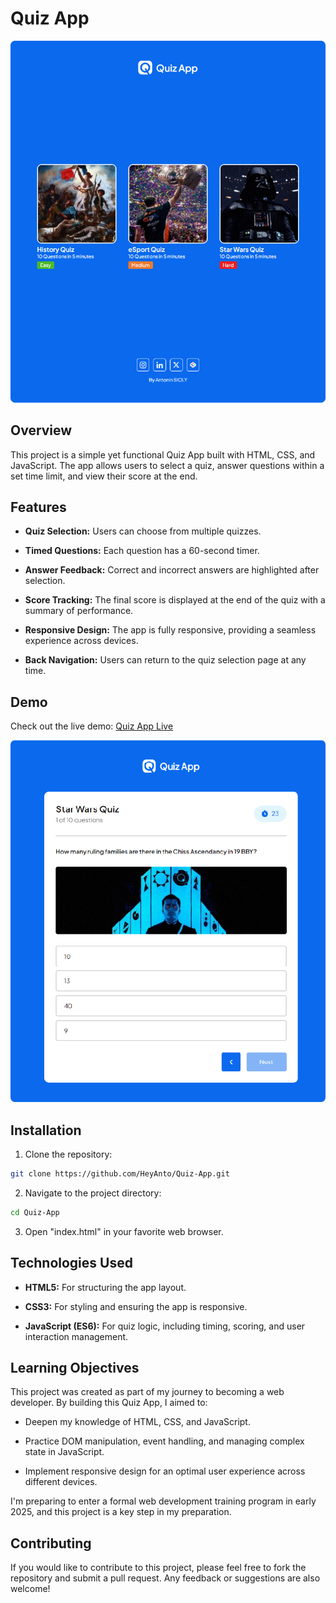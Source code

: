 # Quiz App
![Screenshot](Assets/readme-screenshot.png)

## Overview
This project is a simple yet functional Quiz App built with HTML, CSS, and JavaScript. The app allows users to select a quiz, answer questions within a set time limit, and view their score at the end.

## Features
* **Quiz Selection:** Users can choose from multiple quizzes.

* **Timed Questions:** Each question has a 60-second timer.

* **Answer Feedback:** Correct and incorrect answers are highlighted after selection.

* **Score Tracking:** The final score is displayed at the end of the quiz with a summary of performance.

* **Responsive Design:** The app is fully responsive, providing a seamless experience across devices.

* **Back Navigation:** Users can return to the quiz selection page at any time.

## Demo
Check out the live demo: [Quiz App Live](https://heyanto.github.io/Quiz-App/)

![Screenshot](Assets/readme-screenshot2.png)

## Installation
1. Clone the repository:
```bash
git clone https://github.com/HeyAnto/Quiz-App.git
```
2. Navigate to the project directory:
```bash
cd Quiz-App
```
3. Open "index.html" in your favorite web browser.

## Technologies Used
* **HTML5:** For structuring the app layout.

* **CSS3:** For styling and ensuring the app is responsive.

* **JavaScript (ES6):** For quiz logic, including timing, scoring, and user interaction management.

## Learning Objectives
This project was created as part of my journey to becoming a web developer. By building this Quiz App, I aimed to:

* Deepen my knowledge of HTML, CSS, and JavaScript.

* Practice DOM manipulation, event handling, and managing complex state in JavaScript.

* Implement responsive design for an optimal user experience across different devices.

I'm preparing to enter a formal web development training program in early 2025, and this project is a key step in my preparation.

## Contributing
If you would like to contribute to this project, please feel free to fork the repository and submit a pull request. Any feedback or suggestions are also welcome!